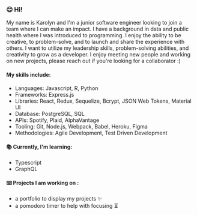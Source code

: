 ### 😊 Hi! 

My name is Karolyn and I'm a junior software engineer looking to join a team where I can make an impact. I have a background in data and public health where I was introduced to programming. I enjoy the ability to be creative, to problem-solve, and to launch and share the experience with others. I want to utilize my leadership skills, problem-solving abilities, and creativity to grow as a developer. I enjoy meeting new people and working on new projects, please reach out if you're looking for a collaborator :) 

#### My skills include:
* Languages: Javascript, R, Python
* Frameworks: Express.js
* Libraries: React, Redux, Sequelize, Bcrypt, JSON Web Tokens, Material UI
* Database: PostgreSQL, SQL
* APIs: Spotify, Plaid, AlphaVantage
* Tooling: Git, Node.js, Webpack, Babel, Heroku, Figma
* Methodologies: Agile Development, Test Driven Development

#### 📚 Currently, I'm learning:
* Typescript
* GraphQL

#### ⌨️ Projects I am working on :
* a portfolio to display my projects ✨
* a pomodoro timer to help with focusing ⏳

<!--
**kle0247/kle0247** is a ✨ _special_ ✨ repository because its `README.md` (this file) appears on your GitHub profile.

Here are some ideas to get you started:

- 🔭 I’m currently working on ...
- 🌱 I’m currently learning ...
- 👯 I’m looking to collaborate on ...
- 🤔 I’m looking for help with ...
- 💬 Ask me about ...
- 📫 How to reach me: ...
- 😄 Pronouns: ...
- ⚡ Fun fact: ...
-->
